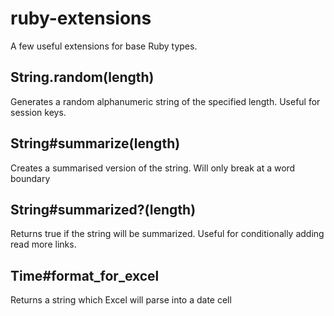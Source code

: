 ruby-extensions
===============

A few useful extensions for base Ruby types.

## String.random(length)

Generates a random alphanumeric string of the specified length. Useful for session keys.

## String#summarize(length)

Creates a summarised version of the string. Will only break at a word boundary

## String#summarized?(length)

Returns true if the string will be summarized. Useful for conditionally adding read more links.

## Time#format_for_excel

Returns a string which Excel will parse into a date cell